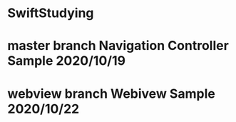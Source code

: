 # SwiftStudying

# master branch Navigation Controller Sample 2020/10/19

# webview branch Webivew Sample 2020/10/22
